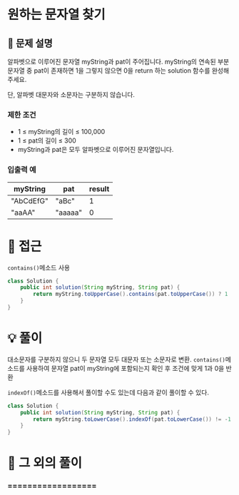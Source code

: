 # 원하는 문자열 찾기

## 📌 문제 설명

알파벳으로 이루어진 문자열 myString과 pat이 주어집니다. myString의 연속된 부분 문자열 중 pat이 존재하면 1을 그렇지 않으면 0을 return 하는 solution 함수를 완성해 주세요.

단, 알파벳 대문자와 소문자는 구분하지 않습니다.

### 제한 조건

- 1 ≤ myString의 길이 ≤ 100,000
- 1 ≤ pat의 길이 ≤ 300
- myString과 pat은 모두 알파벳으로 이루어진 문자열입니다.

### 입출력 예

| myString  | pat     | result |
| --------- | ------- | ------ |
| "AbCdEfG" | "aBc"	  | 1      |
| "aaAA"    | "aaaaa" | 0      |

# 🧐 접근

`contains()`메소드 사용

```java
class Solution {
    public int solution(String myString, String pat) {
        return myString.toUpperCase().contains(pat.toUpperCase()) ? 1 : 0;
    }
}
```

# 💡 풀이

대소문자를 구분하지 않으니 두 문자열 모두 대문자 또는 소문자로 변환.
`contains()`메소드를 사용하여 문자열 pat이 myString에 포함되는지 확인 후 조건에 맞게 1과 0을 반환

`indexOf()`메소드를 사용해서 풀이할 수도 있는데 다음과 같이 풀이할 수 있다.
```java
class Solution {
    public int solution(String myString, String pat) {
        return myString.toLowerCase().indexOf(pat.toLowerCase()) != -1 ? 1: 0;
    }
}
```

# 📘 그 외의 풀이

### ==================